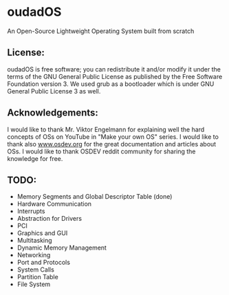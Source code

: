 # oudadOS
An Open-Source Lightweight Operating System built from scratch

## License: 
oudadOS is free software; you can redistribute it and/or modify it under the terms of the GNU General Public License as published by the Free Software Foundation version 3. We used grub as a bootloader which is under GNU General Public License 3 as well.

## Acknowledgements: 
I would like to thank Mr. Viktor Engelmann for explaining well the hard concepts of OSs on YouTube in "Make your own OS" series. I would like to thank also www.osdev.org for the great documentation and articles about OSs. I would like to thank OSDEV reddit community for sharing the knowledge for free.

## TODO:
- Memory Segments and Global Descriptor Table (done)
- Hardware Communication 
- Interrupts 
- Abstraction for Drivers
- PCI
- Graphics and GUI
- Multitasking
- Dynamic Memory Management
- Networking
- Port and Protocols
- System Calls
- Partition Table
- File System
